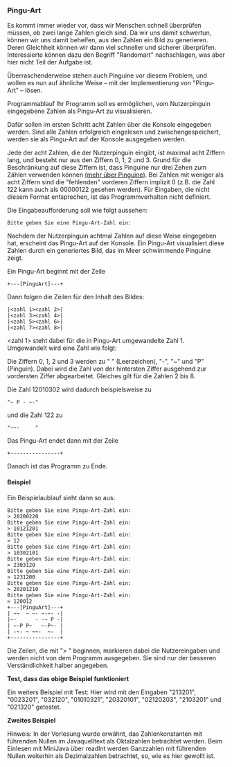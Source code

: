 ### Pingu-Art
Es kommt immer wieder vor, dass wir Menschen schnell überprüfen müssen, ob zwei lange Zahlen gleich sind. Da wir uns damit schwertun, können wir uns damit behelfen, aus den Zahlen ein Bild zu generieren. Deren Gleichheit können wir dann viel schneller und sicherer überprüfen. Interessierte können dazu den Begriff "Randomart" nachschlagen, was aber hier nicht Teil der Aufgabe ist.

Überraschenderweise stehen auch Pinguine vor diesem Problem, und wollen es nun auf ähnliche Weise – mit der Implementierung von "Pingu-Art" – lösen.

Programmablauf
Ihr Programm soll es ermöglichen, vom Nutzerpinguin eingegebene Zahlen als Pingu-Art zu visualisieren.

Dafür sollen im ersten Schritt acht Zahlen über die Konsole eingegeben werden. Sind alle Zahlen erfolgreich eingelesen und zwischengespeichert, werden sie als Pingu-Art auf der Konsole ausgegeben werden.

Jede der acht Zahlen, die der Nutzerpinguin eingibt, ist maximal acht Ziffern lang, und besteht nur aus den Ziffern 0, 1, 2 und 3. Grund für die Beschränkung auf diese Ziffern ist, dass Pinguine nur drei Zehen zum Zählen verwenden können [(mehr über Pinguine)](http://www.pinguine.net/pinguinlexikon/tauchen/äußerlicheanpassungen). Bei Zahlen mit weniger als acht Ziffern sind die "fehlenden" vorderen Ziffern implizit 0 (z.B. die Zahl 122 kann auch als 00000122 gesehen werden). Für Eingaben, die nicht diesem Format entsprechen, ist das Programmverhalten nicht definiert.

Die Eingabeaufforderung soll wie folgt aussehen:
```
Bitte geben Sie eine Pingu-Art-Zahl ein:
```
Nachdem der Nutzerpinguin achtmal Zahlen auf diese Weise eingegeben hat, erscheint das Pingu-Art auf der Konsole. Ein Pingu-Art visualisiert diese Zahlen durch ein generiertes Bild, das im Meer schwimmende Pinguine zeigt.

Ein Pingu-Art beginnt mit der Zeile
```
+---[PinguArt]---+
```
Dann folgen die Zeilen für den Inhalt des Bildes:
```
|<zahl 1><zahl 2>|
|<zahl 3><zahl 4>|
|<zahl 5><zahl 6>|
|<zahl 7><zahl 8>|
```
<zahl 1> steht dabei für die in Pingu-Art umgewandelte Zahl 1. Umgewandelt wird eine Zahl wie folgt:

Die Ziffern 0, 1, 2 und 3 werden zu " " (Leerzeichen), "-", "~" und "P" (Pinguin).
Dabei wird die Zahl von der hintersten Ziffer ausgehend zur vordersten Ziffer abgearbeitet.
Gleiches gilt für die Zahlen 2 bis 8.

Die Zahl 12010302 wird dadurch beispielsweise zu
```
"~ P - ~-"
```
und die Zahl 122 zu
```
"~~-     "
```
Das Pingu-Art endet dann mit der Zeile
```
+----------------+
```
Danach ist das Programm zu Ende.

#### Beispiel
Ein Beispielaublauf sieht dann so aus:
```
Bitte geben Sie eine Pingu-Art-Zahl ein:
> 20200220
Bitte geben Sie eine Pingu-Art-Zahl ein:
> 10121201
Bitte geben Sie eine Pingu-Art-Zahl ein:
> 12
Bitte geben Sie eine Pingu-Art-Zahl ein:
> 10302101
Bitte geben Sie eine Pingu-Art-Zahl ein:
> 2303120
Bitte geben Sie eine Pingu-Art-Zahl ein:
> 1231200
Bitte geben Sie eine Pingu-Art-Zahl ein:
> 20201210
Bitte geben Sie eine Pingu-Art-Zahl ein:
> 120012
+---[PinguArt]---+
| ~~  ~ ~- ~-~- -|
|~-      - -~ P -|
| ~-P P~   ~-P~- |
| -~- ~ ~~-  ~-  |
+----------------+
```

Die Zeilen, die mit "> " beginnen, markieren dabei die Nutzereingaben und werden nicht von dem Programm ausgegeben. Sie sind nur der besseren Verständlichkeit halber angegeben.

**Test, dass das obige Beispiel funktioniert**

Ein weiters Beispiel mit Test:
Hier wird mit den Eingaben "213201", "0023201", "032120", "01010321", "20320101", "02120203", "2103201" und "021320" getestet.

**Zweites Beispiel**

Hinweis: In der Vorlesung wurde erwähnt, das Zahlenkonstanten mit führenden Nullen im Javaquelltext als Oktalzahlen betrachtet werden. Beim Einlesen mit MiniJava über readInt werden Ganzzahlen mit führenden Nullen weiterhin als Dezimalzahlen betrachtet, so, wie es hier gewollt ist.







